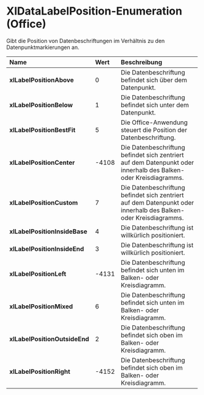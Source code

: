 
# XlDataLabelPosition-Enumeration (Office)

Gibt die Position von Datenbeschriftungen im Verhältnis zu den Datenpunktmarkierungen an.



|**Name**|**Wert**|**Beschreibung**|
|:-----|:-----|:-----|
|**xlLabelPositionAbove**|0|Die Datenbeschriftung befindet sich über dem Datenpunkt.|
|**xlLabelPositionBelow**|1|Die Datenbeschriftung befindet sich unter dem Datenpunkt.|
|**xlLabelPositionBestFit**|5|Die Office-Anwendung steuert die Position der Datenbeschriftung.|
|**xlLabelPositionCenter**|-4108|Die Datenbeschriftung befindet sich zentriert auf dem Datenpunkt oder innerhalb des Balken- oder Kreisdiagramms.|
|**xlLabelPositionCustom**|7|Die Datenbeschriftung befindet sich zentriert auf dem Datenpunkt oder innerhalb des Balken- oder Kreisdiagramms.|
|**xlLabelPositionInsideBase**|4|Die Datenbeschriftung ist willkürlich positioniert.|
|**xlLabelPositionInsideEnd**|3|Die Datenbeschriftung ist willkürlich positioniert.|
|**xlLabelPositionLeft**|-4131|Die Datenbeschriftung befindet sich unten im Balken- oder Kreisdiagramm.|
|**xlLabelPositionMixed**|6|Die Datenbeschriftung befindet sich unten im Balken- oder Kreisdiagramm.|
|**xlLabelPositionOutsideEnd**|2|Die Datenbeschriftung befindet sich oben im Balken- oder Kreisdiagramm.|
|**xlLabelPositionRight**|-4152|Die Datenbeschriftung befindet sich oben im Balken- oder Kreisdiagramm.|
